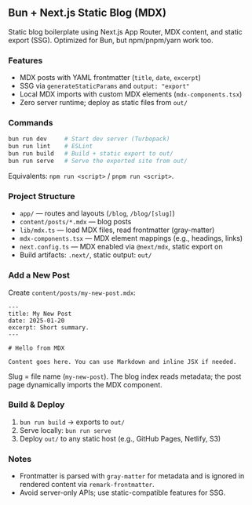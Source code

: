 ## Bun + Next.js Static Blog (MDX)

Static blog boilerplate using Next.js App Router, MDX content, and static export (SSG). Optimized for Bun, but npm/pnpm/yarn work too.

### Features
- MDX posts with YAML frontmatter (`title`, `date`, `excerpt`)
- SSG via `generateStaticParams` and `output: "export"`
- Local MDX imports with custom MDX elements (`mdx-components.tsx`)
- Zero server runtime; deploy as static files from `out/`

### Commands
```bash
bun run dev     # Start dev server (Turbopack)
bun run lint    # ESLint
bun run build   # Build + static export to out/
bun run serve   # Serve the exported site from out/
```
Equivalents: `npm run <script>` / `pnpm run <script>`.

### Project Structure
- `app/` — routes and layouts (`/blog`, `/blog/[slug]`)
- `content/posts/*.mdx` — blog posts
- `lib/mdx.ts` — load MDX files, read frontmatter (gray-matter)
- `mdx-components.tsx` — MDX element mappings (e.g., headings, links)
- `next.config.ts` — MDX enabled via `@next/mdx`, static export on
- Build artifacts: `.next/`, static output: `out/`

### Add a New Post
Create `content/posts/my-new-post.mdx`:

```mdx
---
title: My New Post
date: 2025-01-20
excerpt: Short summary.
---

# Hello from MDX

Content goes here. You can use Markdown and inline JSX if needed.
```
Slug = file name (`my-new-post`). The blog index reads metadata; the post page dynamically imports the MDX component.

### Build & Deploy
1) `bun run build` → exports to `out/`
2) Serve locally: `bun run serve`
3) Deploy `out/` to any static host (e.g., GitHub Pages, Netlify, S3)

### Notes
- Frontmatter is parsed with `gray-matter` for metadata and is ignored in rendered content via `remark-frontmatter`.
- Avoid server-only APIs; use static-compatible features for SSG.
